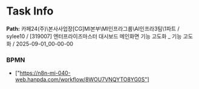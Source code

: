 # Task Info

**Path:** 카페24(주)\본사사업장\[CG]MI본부\MI인프라그룹\AI인프라3팀\1파트 / sylee10 / [319007] 엔터프라이즈마스터 대시보드 메인화면 기능 고도화 _ 기능 고도화 / 2025-09-01_00-00-00

### BPMN
- ["https://n8n-mi-040-web.hanpda.com/workflow/8WOU7VNQYTO8YG0S"]

